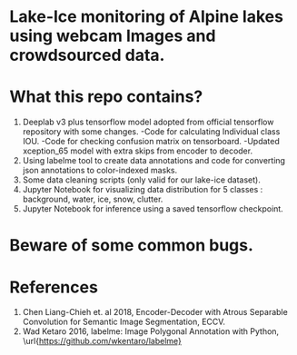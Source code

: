# Lake-Ice monitoring of Alpine lakes using webcam Images and crowdsourced data.

# What this repo contains?
1. Deeplab v3 plus tensorflow model adopted from official tensorflow repository with some changes.
  -Code for calculating Individual class IOU.
  -Code for checking confusion matrix on tensorboard.
  -Updated xception_65 model with extra skips from encoder to decoder.
2. Using labelme tool to create data annotations and code for converting json annotations to color-indexed masks.
3. Some data cleaning scripts (only valid for our lake-ice dataset).
4. Jupyter Notebook for visualizing data distribution for 5 classes : background, water, ice, snow, clutter.
5. Jupyter Notebook for inference using a saved tensorflow checkpoint.

# Beware of some common bugs.

# References
1. Chen Liang-Chieh et. al 2018, Encoder-Decoder with Atrous Separable Convolution for Semantic Image Segmentation, ECCV.
2. Wad Ketaro 2016, labelme: Image Polygonal Annotation with Python, \url{https://github.com/wkentaro/labelme}
